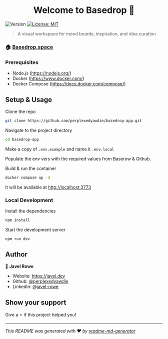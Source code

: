 <h1 align="center">Welcome to Basedrop 👋</h1>
<p>
  <img alt="Version" src="https://img.shields.io/badge/version-0.1.0-blue.svg?cacheSeconds=2592000" />
  <a href="#" target="_blank">
    <img alt="License: MIT" src="https://img.shields.io/badge/License-MIT-yellow.svg" />
  </a>
</p>

> A visual workspace for mood boards, inspiration, and idea curation

### 🏠 [Basedrop.space](https://basedrop.space)

### Prerequisites

* Node.js (https://nodejs.org/)
* Docker (https://www.docker.com/)
* Docker Compose (https://docs.docker.com/compose/)

## Setup & Usage

Clone the repo
```sh
git clone https://github.com/perplexedyawdie/basedrop-app.git
```

Navigate to the project directory
```sh
cd basedrop-app
```

Make a copy of `.env.example` and name it `.env.local`

Populate the env vers with the required values from Baserow & Github.

Build & run the container
```sh
docker compose up -d
```

It will be available at [http://localhost:3773](htpp://localhost:3000)

### Local Development

Install the dependencies
```sh
npm install
```

Start the development server
```sh
npm run dev
```

## Author

👤 **Javel Rowe**

* Website: https://javel.dev
* Github: [@perplexedyawdie](https://github.com/perplexedyawdie)
* LinkedIn: [@javel-rowe](https://linkedin.com/in/javel-rowe)

## Show your support

Give a ⭐️ if this project helped you!

***
_This README was generated with ❤️ by [readme-md-generator](https://github.com/kefranabg/readme-md-generator)_